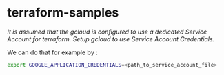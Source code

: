 # terraform-samples

*It is assumed that the gcloud is configured to use a dedicated Service Account for terraform.
Setup gcloud to use Service Account Credentials.*

We can do that for example by :
```bash
export GOOGLE_APPLICATION_CREDENTIALS=<path_to_service_account_file>
```
